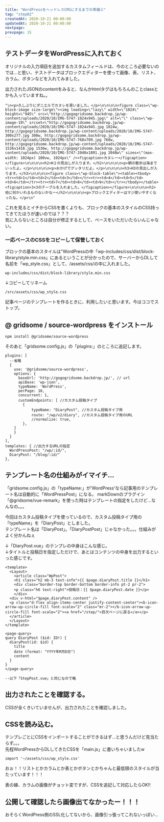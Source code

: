 ```yaml
---
title: "WordPressをヘッドレスCMSにするまでの準備②"
tag: "step02"
createdAt: 2020-10-21 00:00:00
updatedAt: 2020-10-21 00:00:00
nextpage: 
prevpage: 15
---
```


## テストデータをWordPressに入れておく

オリジナルの入力項目を追加するカスタムフィールドは、今のところ必要ないのでは…と思い、テストデータはブロックエディターを使って画像、表、リスト、カラム、ボタンなどを入れてみました。

出力されたJSONのcontentをみると、なんかhtmlタグはもちろんのことclassとかも入っていますね。。

    "\n<p>久しぶりにダニエルでカヌレを買いました。</p>\n\n\n\n<figure class=\"wp-block-image size-large\"><img loading=\"lazy\" width=\"1024\" height=\"945\" src=\"http://gogogridsome.backdrop.jp/wp-content/uploads/2020/10/IMG-5747-1024x945.jpg\" alt=\"\" class=\"wp-image-19\" srcset=\"http://gogogridsome.backdrop.jp/wp-content/uploads/2020/10/IMG-5747-1024x945.jpg 1024w, http://gogogridsome.backdrop.jp/wp-content/uploads/2020/10/IMG-5747-300x277.jpg 300w, http://gogogridsome.backdrop.jp/wp-content/uploads/2020/10/IMG-5747-768x709.jpg 768w, http://gogogridsome.backdrop.jp/wp-content/uploads/2020/10/IMG-5747-1536x1418.jpg 1536w, http://gogogridsome.backdrop.jp/wp-content/uploads/2020/10/IMG-5747-2048x1891.jpg 2048w\" sizes=\"(max-width: 1024px) 100vw, 1024px\" /><figcaption>カヌレー</figcaption></figure>\n\n\n\n<h2>H２の見出しが入ります。</h2>\n\n\n\n<p>朝の散歩は海までいったよ。</p>\n\n\n\n<p>おかげでグッタリだよ。</p>\n\n\n\n<h3>H3の見出しが入ります。</h3>\n\n\n\n<figure class=\"wp-block-table\"><table><tbody><tr><td>1</td><td>2</td><td>3</td></tr><tr><td>4</td><td>5</td><td>6</td></tr><tr><td>7</td><td>8</td><td>9</td></tr></tbody></table><figcaption>3×3のテーブルを入れました。</figcaption></figure>\n\n\n\n<h2>他に何かいれるものないかなー</h2>\n\n\n\n<p>ブロックエディターはマジ使いやすくなったな。</p>\n"

これを見るとイチからCSSを書くよりも、ブロックの基本のスタイルのCSS持ってきてたほうが速いのでは？？？  
気に入らないところは自分が修正するとして、ベースをいただいたらいんじゃない。

### 一応ベースのCSSをコピーして保管しておく

ブロックの基本のスタイルは"WordPressの中「wp-includes/css/dist/block-library/style.min.css」にあるということが分かったので、サーバーからDLして名前を「wp_style.css」として、/assets/css/の中に入れました。

    wp-includes/css/dist/block-library/style.min.css

↓コピーしてリネーム

    /src/assets/css/wp_style.css

記事ページのテンプレートを作るときに、利用したいと思います。今はココでストップ。


## @ gridsome / source-wordpress をインストール

    npm install @gridsome/source-wordpress

そのあと「gridsome.config.js」の「plugins:」のところに追記します。

    plugins: [
      --省略
      {
        use: '@gridsome/source-wordpress',
        options: {
          baseUrl: 'http://gogogridsome.backdrop.jp/', // url
          apiBase: 'wp-json',
          typeName: 'WordPress',
          perPage: 10,
          concurrent: 1,
          customEndpoints: [ //カスタム投稿タイプ
            {
                typeName: "DiaryPost", //カスタム投稿タイプ用
                route: "/wp/v2/diary", //カスタム投稿タイプ用のURL
                //normalize: true,
            },
        ]
        }
      }
    ],
    templates: { //出力するURLの指定
      WordPressPost: "/wp/:id/",
      DiaryPost: "/blog/:id/"
    },


## テンプレート名の仕組みがイマイチ…

「gridsome.config.js」の「typeName:」が'WordPress'なら記事用のテンプレート名は自動的に「WordPressPost」になる。
markDownのプラグイン「@gridsome/vue-remark」を使った時はテンプレートの指定をしたけど…なんなの。。。

今回はカスタム投稿タイプを使っているので、カスタム投稿タイプ用の「typeName」を「DiaryPost」としました。  
テンプレート名は「DiaryPost」。「DiaryPostPost」じゃなかった。。。仕組みがよく分かんねぇ

↓「DiaryPost.vue」のテンプレの中身はこんな感じ。  
↓タイトルと投稿日を指定しただけで、あとはコンテンツの中身を出力するといった感じです。

    <template>
      <Layout>
        <article class="WpPost">
        <h1 class="h2 mb-3 text-info">{{ $page.diaryPost.title }}</h1>
        <div class="border-top border-bottom border-info pt-2 pr-2">
        <p class="h6 text-right">投稿日：{{ $page.diaryPost.date }}</p>
        </div>
      <div v-html="$page.diaryPost.content" />
      <p class="d-flex align-items-center justify-content-center"><b-icon-arrow-up-circle-fill font-scale="2" class="mr-2"></b-icon-arrow-up-circle-fill font-scale="2"><a href="/step/">目次ページに戻る</a></p>
      </article>
      </Layout>
    </template>

    <page-query>
    query DiaryPost ($id: ID!) {
      diaryPost(id: $id) {
        title
        date (format: "YYYY年M月D日")
        content
      }
    }
    </page-query>

    --以下「StepPost.vue」と同じなので略

## 出力されたことを確認する。

CSSが全くきいていませんが、出力されたことを確認しました。

## CSSを読み込む。

テンプレごとにCSSをインポートすることができるはず…と思うんだけど見当たらず。。。  
先程WordPressからDLしてきたCSSを「main.js」に書いちゃいましたw

    import '~/assets/css/wp_style.css'

おぉ！！リストとかカラムとか表とかボタンとかちゃんと最低限のスタイルが当たっています！！！

表の線、カラムの画像がチョット変ですが、CSSを追記して対応したらOK!!

## 公開して確認したら画像出てなかったー！！！

おそらくWordPress側のSSL化してないから、画像引っ張ってこれないっぽい…

